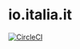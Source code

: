 # io.italia.it

[![CircleCI](https://circleci.com/gh/teamdigitale/io.italia.it.svg?style=svg)](https://circleci.com/gh/teamdigitale/io.italia.it)
